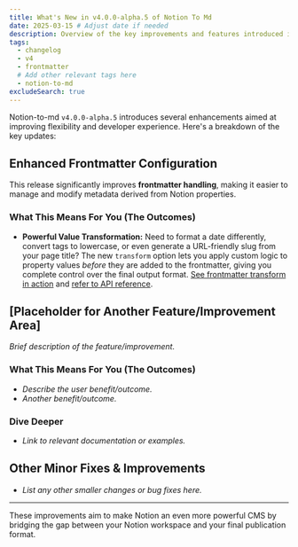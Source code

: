 ```yaml
---
title: What's New in v4.0.0-alpha.5 of Notion To Md
date: 2025-03-15 # Adjust date if needed
description: Overview of the key improvements and features introduced in notion-to-md v4.0.0-alpha.5.
tags:
  - changelog
  - v4
  - frontmatter
  # Add other relevant tags here
  - notion-to-md
excludeSearch: true
---
```


Notion-to-md `v4.0.0-alpha.5` introduces several enhancements aimed at improving flexibility and developer experience. Here's a breakdown of the key updates:

## Enhanced Frontmatter Configuration

This release significantly improves **frontmatter handling**, making it easier to manage and modify metadata derived from Notion properties.

### What This Means For You (The Outcomes)

- **Powerful Value Transformation:** Need to format a date differently, convert tags to lowercase, or even generate a URL-friendly slug from your page title? The new `transform` option lets you apply custom logic to property values _before_ they are added to the frontmatter, giving you complete control over the final output format. [See frontmatter transform in action](../../../../blog/how-to-convert-notion-properties-to-frontmatter/#transforming-properties) and [refer to API reference](../../concepts/configuration/#mdx-renderer-configuration).

## [Placeholder for Another Feature/Improvement Area]

_Brief description of the feature/improvement._

### What This Means For You (The Outcomes)

- _Describe the user benefit/outcome._
- _Another benefit/outcome._

### Dive Deeper

- _Link to relevant documentation or examples._

## Other Minor Fixes & Improvements

- _List any other smaller changes or bug fixes here._

---

These improvements aim to make Notion an even more powerful CMS by bridging the gap between your Notion workspace and your final publication format.
